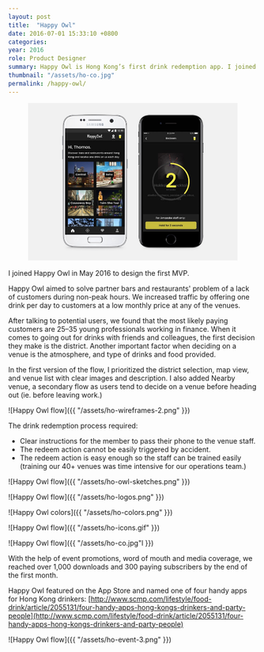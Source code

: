 ```yaml
---
layout: post
title:  "Happy Owl"
date: 2016-07-01 15:33:10 +0800
categories:
year: 2016
role: Product Designer
summary: Happy Owl is Hong Kong’s first drink redemption app. I joined the team as product designer to work alongside the lead software engineer and build a MVP, and then iterate and improve the app experience based on user data and feedback.
thumbnail: "/assets/ho-co.jpg"
permalink: /happy-owl/
---
```

<figure>
 <img src="/assets/ho-co.jpg">
</figure>

I joined Happy Owl in May 2016 to design the first MVP. 

Happy Owl aimed to solve partner bars and restaurants' problem of a lack of customers during non-peak hours. We increased traffic by offering one drink per day to customers at a low monthly price at any of the venues. 

After talking to potential users, we found that the most likely paying customers are 25–35 young professionals working in finance. When it comes to going out for drinks with friends and colleagues, the first decision they make is the district. Another important factor when deciding on a venue is the atmosphere, and type of drinks and food provided.

In the first version of the flow, I prioritized the district selection, map view, and venue list with clear images and description. I also added Nearby venue, a secondary flow as users tend to decide on a venue before heading out (ie. before leaving work.)

![Happy Owl flow]({{ "/assets/ho-wireframes-2.png" }})

The drink redemption process required:
- Clear instructions for the member to pass their phone to the venue staff.
- The redeem action cannot be easily triggered by accident.
- The redeem action is easy enough so the staff can be trained easily (training our 40+ venues was time intensive for our operations team.)

![Happy Owl flow]({{ "/assets/ho-owl-sketches.png" }})

![Happy Owl flow]({{ "/assets/ho-logos.png" }})

![Happy Owl colors]({{ "/assets/ho-colors.png" }})

![Happy Owl flow]({{ "/assets/ho-icons.gif" }})

![Happy Owl flow]({{ "/assets/ho-co.jpg"l }})

With the help of event promotions, word of mouth and media coverage, we reached over 1,000 downloads and 300 paying subscribers by the end of the first month.

Happy Owl featured on the App Store and named one of four handy apps for Hong Kong drinkers: [http://www.scmp.com/lifestyle/food-drink/article/2055131/four-handy-apps-hong-kongs-drinkers-and-party-people](http://www.scmp.com/lifestyle/food-drink/article/2055131/four-handy-apps-hong-kongs-drinkers-and-party-people)

![Happy Owl flow]({{ "/assets/ho-event-3.png" }})